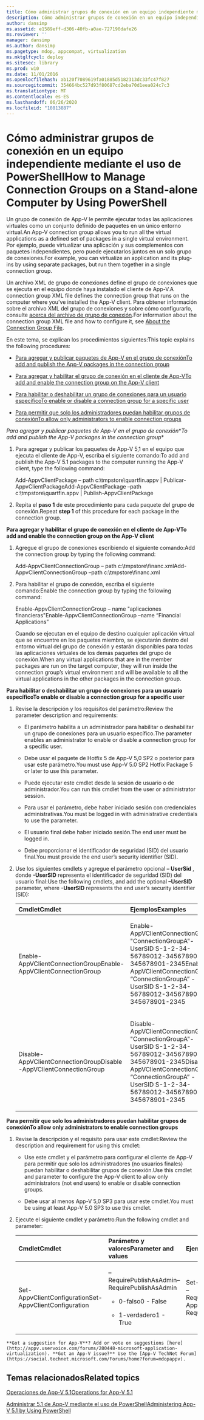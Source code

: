 ```yaml
---
title: Cómo administrar grupos de conexión en un equipo independiente mediante el uso de PowerShell
description: Cómo administrar grupos de conexión en un equipo independiente mediante el uso de PowerShell
author: dansimp
ms.assetid: e1589eff-d306-40fb-a0ae-727190dafe26
ms.reviewer: ''
manager: dansimp
ms.author: dansimp
ms.pagetype: mdop, appcompat, virtualization
ms.mktglfcycl: deploy
ms.sitesec: library
ms.prod: w10
ms.date: 11/01/2016
ms.openlocfilehash: ab120f7089619fa01885d5182313dc33fc47f827
ms.sourcegitcommit: 354664bc527d93f80687cd2eba70d1eea024c7c3
ms.translationtype: MT
ms.contentlocale: es-ES
ms.lasthandoff: 06/26/2020
ms.locfileid: "10813887"
---
```

# <span data-ttu-id="9c126-103">Cómo administrar grupos de conexión en un equipo independiente mediante el uso de PowerShell</span><span class="sxs-lookup"><span data-stu-id="9c126-103">How to Manage Connection Groups on a Stand-alone Computer by Using PowerShell</span></span>


<span data-ttu-id="9c126-104">Un grupo de conexión de App-V le permite ejecutar todas las aplicaciones virtuales como un conjunto definido de paquetes en un único entorno virtual.</span><span class="sxs-lookup"><span data-stu-id="9c126-104">An App-V connection group allows you to run all the virtual applications as a defined set of packages in a single virtual environment.</span></span> <span data-ttu-id="9c126-105">Por ejemplo, puede virtualizar una aplicación y sus complementos con paquetes independientes, pero puede ejecutarlos juntos en un solo grupo de conexiones.</span><span class="sxs-lookup"><span data-stu-id="9c126-105">For example, you can virtualize an application and its plug-ins by using separate packages, but run them together in a single connection group.</span></span>

<span data-ttu-id="9c126-106">Un archivo XML de grupo de conexiones define el grupo de conexiones que se ejecuta en el equipo donde haya instalado el cliente de App-V.</span><span class="sxs-lookup"><span data-stu-id="9c126-106">A connection group XML file defines the connection group that runs on the computer where you’ve installed the App-V client.</span></span> <span data-ttu-id="9c126-107">Para obtener información sobre el archivo XML del grupo de conexiones y sobre cómo configurarlo, consulte [acerca del archivo de grupo de conexión](about-the-connection-group-file51.md).</span><span class="sxs-lookup"><span data-stu-id="9c126-107">For information about the connection group XML file and how to configure it, see [About the Connection Group File](about-the-connection-group-file51.md).</span></span>

<span data-ttu-id="9c126-108">En este tema, se explican los procedimientos siguientes:</span><span class="sxs-lookup"><span data-stu-id="9c126-108">This topic explains the following procedures:</span></span>

-   [<span data-ttu-id="9c126-109">Para agregar y publicar paquetes de App-V en el grupo de conexión</span><span class="sxs-lookup"><span data-stu-id="9c126-109">To add and publish the App-V packages in the connection group</span></span>](#bkmk-add-pub-pkgs-in-cg)

-   [<span data-ttu-id="9c126-110">Para agregar y habilitar el grupo de conexión en el cliente de App-V</span><span class="sxs-lookup"><span data-stu-id="9c126-110">To add and enable the connection group on the App-V client</span></span>](#bkmk-add-enable-cg-on-clt)

-   [<span data-ttu-id="9c126-111">Para habilitar o deshabilitar un grupo de conexiones para un usuario específico</span><span class="sxs-lookup"><span data-stu-id="9c126-111">To enable or disable a connection group for a specific user</span></span>](#bkmk-enable-cg-for-user-poshtopic)

-   [<span data-ttu-id="9c126-112">Para permitir que solo los administradores puedan habilitar grupos de conexión</span><span class="sxs-lookup"><span data-stu-id="9c126-112">To allow only administrators to enable connection groups</span></span>](#bkmk-admin-only-posh-topic-cg)

<a href="" id="bkmk-add-pub-pkgs-in-cg"></a><span data-ttu-id="9c126-113">*Para agregar y publicar paquetes de App-V en el grupo de conexión*\*</span><span class="sxs-lookup"><span data-stu-id="9c126-113">*To add and publish the App-V packages in the connection group*\*</span></span>

1.  <span data-ttu-id="9c126-114">Para agregar y publicar los paquetes de App-V 5,1 en el equipo que ejecuta el cliente de App-V, escriba el siguiente comando:</span><span class="sxs-lookup"><span data-stu-id="9c126-114">To add and publish the App-V 5.1 packages to the computer running the App-V client, type the following command:</span></span>

    <span data-ttu-id="9c126-115">Add-AppvClientPackage – path c:\\tmpstore\\quartfin.appv | Publicar-AppvClientPackage</span><span class="sxs-lookup"><span data-stu-id="9c126-115">Add-AppvClientPackage –path c:\\tmpstore\\quartfin.appv | Publish-AppvClientPackage</span></span>

2.  <span data-ttu-id="9c126-116">Repita el **paso 1** de este procedimiento para cada paquete del grupo de conexión.</span><span class="sxs-lookup"><span data-stu-id="9c126-116">Repeat **step 1** of this procedure for each package in the connection group.</span></span>

<a href="" id="bkmk-add-enable-cg-on-clt"></a>**<span data-ttu-id="9c126-117">Para agregar y habilitar el grupo de conexión en el cliente de App-V</span><span class="sxs-lookup"><span data-stu-id="9c126-117">To add and enable the connection group on the App-V client</span></span>**

1.  <span data-ttu-id="9c126-118">Agregue el grupo de conexiones escribiendo el siguiente comando:</span><span class="sxs-lookup"><span data-stu-id="9c126-118">Add the connection group by typing the following command:</span></span>

    <span data-ttu-id="9c126-119">Add-AppvClientConnectionGroup – path c:\\tmpstore\\financ.xml</span><span class="sxs-lookup"><span data-stu-id="9c126-119">Add-AppvClientConnectionGroup –path c:\\tmpstore\\financ.xml</span></span>

2.  <span data-ttu-id="9c126-120">Para habilitar el grupo de conexión, escriba el siguiente comando:</span><span class="sxs-lookup"><span data-stu-id="9c126-120">Enable the connection group by typing the following command:</span></span>

    <span data-ttu-id="9c126-121">Enable-AppvClientConnectionGroup – name "aplicaciones financieras"</span><span class="sxs-lookup"><span data-stu-id="9c126-121">Enable-AppvClientConnectionGroup –name “Financial Applications”</span></span>

    <span data-ttu-id="9c126-122">Cuando se ejecutan en el equipo de destino cualquier aplicación virtual que se encuentre en los paquetes miembro, se ejecutarán dentro del entorno virtual del grupo de conexión y estarán disponibles para todas las aplicaciones virtuales de los demás paquetes del grupo de conexión.</span><span class="sxs-lookup"><span data-stu-id="9c126-122">When any virtual applications that are in the member packages are run on the target computer, they will run inside the connection group’s virtual environment and will be available to all the virtual applications in the other packages in the connection group.</span></span>

<a href="" id="bkmk-enable-cg-for-user-poshtopic"></a>**<span data-ttu-id="9c126-123">Para habilitar o deshabilitar un grupo de conexiones para un usuario específico</span><span class="sxs-lookup"><span data-stu-id="9c126-123">To enable or disable a connection group for a specific user</span></span>**

1.  <span data-ttu-id="9c126-124">Revise la descripción y los requisitos del parámetro:</span><span class="sxs-lookup"><span data-stu-id="9c126-124">Review the parameter description and requirements:</span></span>

    -   <span data-ttu-id="9c126-125">El parámetro habilita a un administrador para habilitar o deshabilitar un grupo de conexiones para un usuario específico.</span><span class="sxs-lookup"><span data-stu-id="9c126-125">The parameter enables an administrator to enable or disable a connection group for a specific user.</span></span>

    -   <span data-ttu-id="9c126-126">Debe usar el paquete de Hotfix 5 de App-V 5,0 SP2 o posterior para usar este parámetro.</span><span class="sxs-lookup"><span data-stu-id="9c126-126">You must use App-V 5.0 SP2 Hotfix Package 5 or later to use this parameter.</span></span>

    -   <span data-ttu-id="9c126-127">Puede ejecutar este cmdlet desde la sesión de usuario o de administrador.</span><span class="sxs-lookup"><span data-stu-id="9c126-127">You can run this cmdlet from the user or administrator session.</span></span>

    -   <span data-ttu-id="9c126-128">Para usar el parámetro, debe haber iniciado sesión con credenciales administrativas.</span><span class="sxs-lookup"><span data-stu-id="9c126-128">You must be logged in with administrative credentials to use the parameter.</span></span>

    -   <span data-ttu-id="9c126-129">El usuario final debe haber iniciado sesión.</span><span class="sxs-lookup"><span data-stu-id="9c126-129">The end user must be logged in.</span></span>

    -   <span data-ttu-id="9c126-130">Debe proporcionar el identificador de seguridad (SID) del usuario final.</span><span class="sxs-lookup"><span data-stu-id="9c126-130">You must provide the end user’s security identifier (SID).</span></span>

2.  <span data-ttu-id="9c126-131">Use los siguientes cmdlets y agregue el parámetro opcional **– UserSid** , donde **-UserSID** representa el identificador de seguridad (SID) del usuario final:</span><span class="sxs-lookup"><span data-stu-id="9c126-131">Use the following cmdlets, and add the optional **–UserSID** parameter, where **-UserSID** represents the end user’s security identifier (SID):</span></span>

    <table>
    <colgroup>
    <col width="50%" />
    <col width="50%" />
    </colgroup>
    <thead>
    <tr class="header">
    <th align="left"><span data-ttu-id="9c126-132">Cmdlet</span><span class="sxs-lookup"><span data-stu-id="9c126-132">Cmdlet</span></span></th>
    <th align="left"><span data-ttu-id="9c126-133">Ejemplos</span><span class="sxs-lookup"><span data-stu-id="9c126-133">Examples</span></span></th>
    </tr>
    </thead>
    <tbody>
    <tr class="odd">
    <td align="left"><p><span data-ttu-id="9c126-134">Enable-AppVClientConnectionGroup</span><span class="sxs-lookup"><span data-stu-id="9c126-134">Enable-AppVClientConnectionGroup</span></span></p></td>
    <td align="left"><p><span data-ttu-id="9c126-135">Enable-AppVClientConnectionGroup "ConnectionGroupA"-UserSID S-1-2-34-56789012-3456789012-345678901-2345</span><span class="sxs-lookup"><span data-stu-id="9c126-135">Enable-AppVClientConnectionGroup “ConnectionGroupA” -UserSID S-1-2-34-56789012-3456789012-345678901-2345</span></span></p></td>
    </tr>
    <tr class="even">
    <td align="left"><p><span data-ttu-id="9c126-136">Disable-AppVClientConnectionGroup</span><span class="sxs-lookup"><span data-stu-id="9c126-136">Disable -AppVClientConnectionGroup</span></span></p></td>
    <td align="left"><p><span data-ttu-id="9c126-137">Disable-AppVClientConnectionGroup "ConnectionGroupA"-UserSID S-1-2-34-56789012-3456789012-345678901-2345</span><span class="sxs-lookup"><span data-stu-id="9c126-137">Disable -AppVClientConnectionGroup “ConnectionGroupA” -UserSID S-1-2-34-56789012-3456789012-345678901-2345</span></span></p></td>
    </tr>
    </tbody>
    </table>

<a href="" id="bkmk-admin-only-posh-topic-cg"></a>**<span data-ttu-id="9c126-138">Para permitir que solo los administradores puedan habilitar grupos de conexión</span><span class="sxs-lookup"><span data-stu-id="9c126-138">To allow only administrators to enable connection groups</span></span>**

1.  <span data-ttu-id="9c126-139">Revise la descripción y el requisito para usar este cmdlet:</span><span class="sxs-lookup"><span data-stu-id="9c126-139">Review the description and requirement for using this cmdlet:</span></span>

    -   <span data-ttu-id="9c126-140">Use este cmdlet y el parámetro para configurar el cliente de App-V para permitir que solo los administradores (no usuarios finales) puedan habilitar o deshabilitar grupos de conexión.</span><span class="sxs-lookup"><span data-stu-id="9c126-140">Use this cmdlet and parameter to configure the App-V client to allow only administrators (not end users) to enable or disable connection groups.</span></span>

    -   <span data-ttu-id="9c126-141">Debe usar al menos App-V 5,0 SP3 para usar este cmdlet.</span><span class="sxs-lookup"><span data-stu-id="9c126-141">You must be using at least App-V 5.0 SP3 to use this cmdlet.</span></span>

2.  <span data-ttu-id="9c126-142">Ejecute el siguiente cmdlet y parámetro:</span><span class="sxs-lookup"><span data-stu-id="9c126-142">Run the following cmdlet and parameter:</span></span>

    <table>
    <colgroup>
    <col width="33%" />
    <col width="33%" />
    <col width="33%" />
    </colgroup>
    <thead>
    <tr class="header">
    <th align="left"><span data-ttu-id="9c126-143">Cmdlet</span><span class="sxs-lookup"><span data-stu-id="9c126-143">Cmdlet</span></span></th>
    <th align="left"><span data-ttu-id="9c126-144">Parámetro y valores</span><span class="sxs-lookup"><span data-stu-id="9c126-144">Parameter and values</span></span></th>
    <th align="left"><span data-ttu-id="9c126-145">Ejemplo</span><span class="sxs-lookup"><span data-stu-id="9c126-145">Example</span></span></th>
    </tr>
    </thead>
    <tbody>
    <tr class="odd">
    <td align="left"><p><span data-ttu-id="9c126-146">Set-AppvClientConfiguration</span><span class="sxs-lookup"><span data-stu-id="9c126-146">Set-AppvClientConfiguration</span></span></p></td>
    <td align="left"><p><span data-ttu-id="9c126-147">–RequirePublishAsAdmin</span><span class="sxs-lookup"><span data-stu-id="9c126-147">–RequirePublishAsAdmin</span></span></p>
    <ul>
    <li><p><span data-ttu-id="9c126-148">0-falso</span><span class="sxs-lookup"><span data-stu-id="9c126-148">0 - False</span></span></p></li>
    <li><p><span data-ttu-id="9c126-149">1-verdadero</span><span class="sxs-lookup"><span data-stu-id="9c126-149">1 - True</span></span></p></li>
    </ul></td>
    <td align="left"><p><span data-ttu-id="9c126-150">Set-AppvClientConfiguration – RequirePublishAsAdmin1</span><span class="sxs-lookup"><span data-stu-id="9c126-150">Set-AppvClientConfiguration –RequirePublishAsAdmin1</span></span></p></td>
    </tr>
    </tbody>
    </table>



~~~
**Got a suggestion for App-V**? Add or vote on suggestions [here](http://appv.uservoice.com/forums/280448-microsoft-application-virtualization). **Got an App-V issue?** Use the [App-V TechNet Forum](https://social.technet.microsoft.com/Forums/home?forum=mdopappv).
~~~

## <span data-ttu-id="9c126-151">Temas relacionados</span><span class="sxs-lookup"><span data-stu-id="9c126-151">Related topics</span></span>


[<span data-ttu-id="9c126-152">Operaciones de App-V 5.1</span><span class="sxs-lookup"><span data-stu-id="9c126-152">Operations for App-V 5.1</span></span>](operations-for-app-v-51.md)

[<span data-ttu-id="9c126-153">Administrar 5.1 de App-V mediante el uso de PowerShell</span><span class="sxs-lookup"><span data-stu-id="9c126-153">Administering App-V 5.1 by Using PowerShell</span></span>](administering-app-v-51-by-using-powershell.md)









